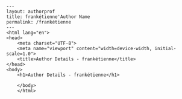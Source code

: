 
    ---
    layout: authorprof
    title: frankétienne'Author Name 
    permalink: /frankétienne
    ---
    <html lang="en">
    <head>
        <meta charset="UTF-8">
        <meta name="viewport" content="width=device-width, initial-scale=1.0">
        <title>Author Details - frankétienne</title>
    </head>
    <body>
        <h1>Author Details - frankétienne</h1>
        
        </body>
        </html>
        